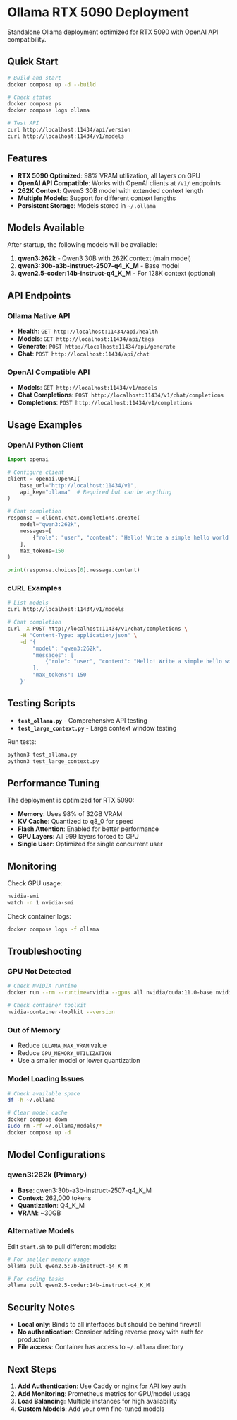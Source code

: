 # Ollama RTX 5090 Deployment

Standalone Ollama deployment optimized for RTX 5090 with OpenAI API compatibility.

## Quick Start

```bash
# Build and start
docker compose up -d --build

# Check status
docker compose ps
docker compose logs ollama

# Test API
curl http://localhost:11434/api/version
curl http://localhost:11434/v1/models
```

## Features

- **RTX 5090 Optimized**: 98% VRAM utilization, all layers on GPU
- **OpenAI API Compatible**: Works with OpenAI clients at `/v1/` endpoints
- **262K Context**: Qwen3 30B model with extended context length
- **Multiple Models**: Support for different context lengths
- **Persistent Storage**: Models stored in `~/.ollama`

## Models Available

After startup, the following models will be available:

1. **qwen3:262k** - Qwen3 30B with 262K context (main model)
2. **qwen3:30b-a3b-instruct-2507-q4_K_M** - Base model
3. **qwen2.5-coder:14b-instruct-q4_K_M** - For 128K context (optional)

## API Endpoints

### Ollama Native API
- **Health**: `GET http://localhost:11434/api/health`
- **Models**: `GET http://localhost:11434/api/tags`
- **Generate**: `POST http://localhost:11434/api/generate`
- **Chat**: `POST http://localhost:11434/api/chat`

### OpenAI Compatible API
- **Models**: `GET http://localhost:11434/v1/models`
- **Chat Completions**: `POST http://localhost:11434/v1/chat/completions`
- **Completions**: `POST http://localhost:11434/v1/completions`

## Usage Examples

### OpenAI Python Client
```python
import openai

# Configure client
client = openai.OpenAI(
    base_url="http://localhost:11434/v1",
    api_key="ollama"  # Required but can be anything
)

# Chat completion
response = client.chat.completions.create(
    model="qwen3:262k",
    messages=[
        {"role": "user", "content": "Hello! Write a simple hello world in Python."}
    ],
    max_tokens=150
)

print(response.choices[0].message.content)
```

### cURL Examples
```bash
# List models
curl http://localhost:11434/v1/models

# Chat completion
curl -X POST http://localhost:11434/v1/chat/completions \
    -H "Content-Type: application/json" \
    -d '{
        "model": "qwen3:262k",
        "messages": [
            {"role": "user", "content": "Hello! Write a simple hello world in Python."}
        ],
        "max_tokens": 150
    }'
```

## Testing Scripts

- **`test_ollama.py`** - Comprehensive API testing
- **`test_large_context.py`** - Large context window testing

Run tests:
```bash
python3 test_ollama.py
python3 test_large_context.py
```

## Performance Tuning

The deployment is optimized for RTX 5090:

- **Memory**: Uses 98% of 32GB VRAM
- **KV Cache**: Quantized to q8_0 for speed
- **Flash Attention**: Enabled for better performance
- **GPU Layers**: All 999 layers forced to GPU
- **Single User**: Optimized for single concurrent user

## Monitoring

Check GPU usage:
```bash
nvidia-smi
watch -n 1 nvidia-smi
```

Check container logs:
```bash
docker compose logs -f ollama
```

## Troubleshooting

### GPU Not Detected
```bash
# Check NVIDIA runtime
docker run --rm --runtime=nvidia --gpus all nvidia/cuda:11.0-base nvidia-smi

# Check container toolkit
nvidia-container-toolkit --version
```

### Out of Memory
- Reduce `OLLAMA_MAX_VRAM` value
- Reduce `GPU_MEMORY_UTILIZATION` 
- Use a smaller model or lower quantization

### Model Loading Issues
```bash
# Check available space
df -h ~/.ollama

# Clear model cache
docker compose down
sudo rm -rf ~/.ollama/models/*
docker compose up -d
```

## Model Configurations

### qwen3:262k (Primary)
- **Base**: qwen3:30b-a3b-instruct-2507-q4_K_M
- **Context**: 262,000 tokens
- **Quantization**: Q4_K_M
- **VRAM**: ~30GB

### Alternative Models
Edit `start.sh` to pull different models:
```bash
# For smaller memory usage
ollama pull qwen2.5:7b-instruct-q4_K_M

# For coding tasks
ollama pull qwen2.5-coder:14b-instruct-q4_K_M
```

## Security Notes

- **Local only**: Binds to all interfaces but should be behind firewall
- **No authentication**: Consider adding reverse proxy with auth for production
- **File access**: Container has access to `~/.ollama` directory

## Next Steps

1. **Add Authentication**: Use Caddy or nginx for API key auth
2. **Add Monitoring**: Prometheus metrics for GPU/model usage
3. **Load Balancing**: Multiple instances for high availability
4. **Custom Models**: Add your own fine-tuned models